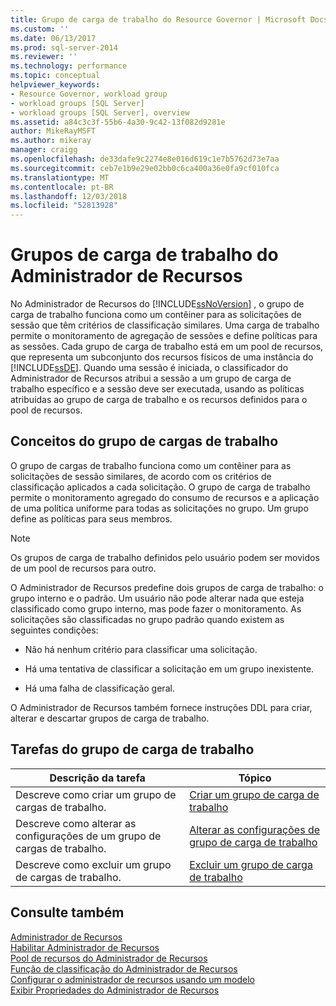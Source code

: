 ```yaml
---
title: Grupo de carga de trabalho do Resource Governor | Microsoft Docs
ms.custom: ''
ms.date: 06/13/2017
ms.prod: sql-server-2014
ms.reviewer: ''
ms.technology: performance
ms.topic: conceptual
helpviewer_keywords:
- Resource Governor, workload group
- workload groups [SQL Server]
- workload groups [SQL Server], overview
ms.assetid: a84c3c3f-55b6-4a30-9c42-13f082d9281e
author: MikeRayMSFT
ms.author: mikeray
manager: craigg
ms.openlocfilehash: de33dafe9c2274e8e016d619c1e7b5762d73e7aa
ms.sourcegitcommit: ceb7e1b9e29e02bb0c6ca400a36e0fa9cf010fca
ms.translationtype: MT
ms.contentlocale: pt-BR
ms.lasthandoff: 12/03/2018
ms.locfileid: "52813928"
---
```

# <a name="resource-governor-workload-group"></a>Grupos de carga de trabalho do Administrador de Recursos
  No Administrador de Recursos do [!INCLUDE[ssNoVersion](../../includes/ssnoversion-md.md)] , o grupo de carga de trabalho funciona como um contêiner para as solicitações de sessão que têm critérios de classificação similares. Uma carga de trabalho permite o monitoramento de agregação de sessões e define políticas para as sessões. Cada grupo de carga de trabalho está em um pool de recursos, que representa um subconjunto dos recursos físicos de uma instância do [!INCLUDE[ssDE](../../includes/ssde-md.md)]. Quando uma sessão é iniciada, o classificador do Administrador de Recursos atribui a sessão a um grupo de carga de trabalho específico e a sessão deve ser executada, usando as políticas atribuídas ao grupo de carga de trabalho e os recursos definidos para o pool de recursos.  
  
## <a name="workload-group-concepts"></a>Conceitos do grupo de cargas de trabalho  
 O grupo de cargas de trabalho funciona como um contêiner para as solicitações de sessão similares, de acordo com os critérios de classificação aplicados a cada solicitação. O grupo de carga de trabalho permite o monitoramento agregado do consumo de recursos e a aplicação de uma política uniforme para todas as solicitações no grupo. Um grupo define as políticas para seus membros.  
  
> [!NOTE]  
>  Os grupos de carga de trabalho definidos pelo usuário podem ser movidos de um pool de recursos para outro.  
  
 O Administrador de Recursos predefine dois grupos de carga de trabalho: o grupo interno e o padrão. Um usuário não pode alterar nada que esteja classificado como grupo interno, mas pode fazer o monitoramento. As solicitações são classificadas no grupo padrão quando existem as seguintes condições:  
  
-   Não há nenhum critério para classificar uma solicitação.  
  
-   Há uma tentativa de classificar a solicitação em um grupo inexistente.  
  
-   Há uma falha de classificação geral.  
  
 O Administrador de Recursos também fornece instruções DDL para criar, alterar e descartar grupos de carga de trabalho.  
  
## <a name="workload-group-tasks"></a>Tarefas do grupo de carga de trabalho  
  
|Descrição da tarefa|Tópico|  
|----------------------|-----------|  
|Descreve como criar um grupo de cargas de trabalho.|[Criar um grupo de carga de trabalho](create-a-workload-group.md)|  
|Descreve como alterar as configurações de um grupo de cargas de trabalho.|[Alterar as configurações de grupo de carga de trabalho](change-workload-group-settings.md)|  
|Descreve como excluir um grupo de cargas de trabalho.|[Excluir um grupo de carga de trabalho](delete-a-workload-group.md)|  
  
## <a name="see-also"></a>Consulte também  
 [Administrador de Recursos](resource-governor.md)   
 [Habilitar Administrador de Recursos](enable-resource-governor.md)   
 [Pool de recursos do Administrador de Recursos](resource-governor-resource-pool.md)   
 [Função de classificação do Administrador de Recursos](resource-governor-classifier-function.md)   
 [Configurar o administrador de recursos usando um modelo](configure-resource-governor-using-a-template.md)   
 [Exibir Propriedades do Administrador de Recursos](view-resource-governor-properties.md)  
  
  
